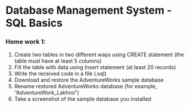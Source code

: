 # Database Management System - SQL Basics
### Home work 1:
1. Create two tables in two different ways using CREATE statement (the table must have at least 5
columns)
1. Fill the table with data using Insert statement (at least 20 records)
1. Write the received code in a file (.sql)
1. Download and restore the AdventureWorks sample database
1. Rename restored AdventureWorks database (for example, “AdventureWork_Lakhno”)
1. Take a screenshot of the sample database you installed
